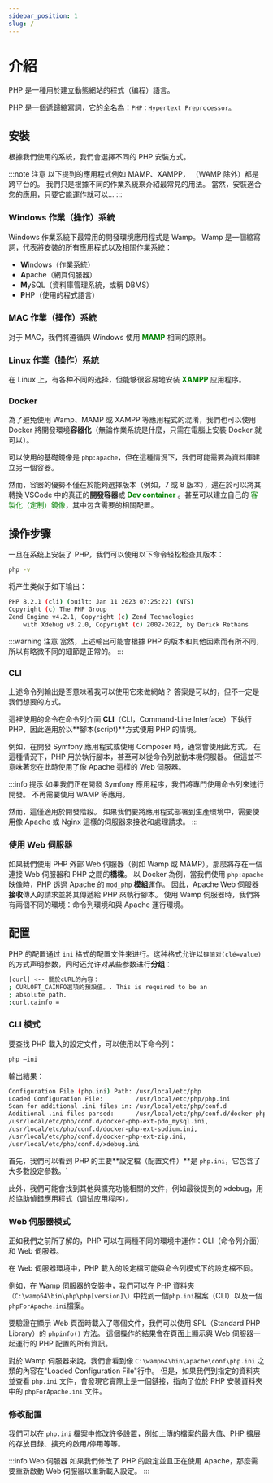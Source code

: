 ```yaml
---
sidebar_position: 1
slug: /
---
```


# 介紹

PHP 是一種用於建立動態網站的程式（编程）語言。

PHP 是一個遞歸縮寫詞，它的全名為：`PHP：Hypertext Preprocessor`。

## 安裝

根據我們使用的系統，我們會選擇不同的 PHP 安裝方式。

:::note 注意
以下提到的應用程式例如 MAMP、XAMPP， （WAMP 除外）都是跨平台的。 我們只是根據不同的作業系統來介紹最常見的用法。 當然，安裝適合您的應用，只要它能運作就可以…
:::

### Windows 作業（操作）系統

Windows 作業系統下最常用的開發環境應用程式是 Wamp。
Wamp 是一個縮寫詞，代表將安裝的所有應用程式以及相關作業系統：

-   **W**indows（作業系統）
-   **A**pache（網頁伺服器）
-   **M**ySQL（資料庫管理系統，或稱 DBMS）
-   **P**HP（使用的程式語言）

### MAC 作業（操作）系統

对于 MAC，我們將遵循與 Windows 使用<font color="green"> **MAMP** </font>相同的原則。

### Linux 作業（操作）系統

在 Linux 上，有各种不同的选择，但能够很容易地安装 <font color="green"> **XAMPP** </font> 应用程序。

### Docker

為了避免使用 Wamp、MAMP 或 XAMPP 等應用程式的混淆，我們也可以使用 Docker 將開發環境**容器化**（無論作業系統是什麼，只需在電腦上安裝 Docker 就可以）。

可以使用的基礎鏡像是 `php:apache`，但在這種情況下，我們可能需要為資料庫建立另一個容器。

然而，容器的優勢不僅在於能夠選擇版本（例如，7 或 8 版本），還在於可以將其轉換 VSCode 中的真正的**開發容器**或 <font color="green"> **Dev container** </font>。甚至可以建立自己的<font color="green"> 客製化（定制）鏡像</font>，其中包含需要的相關配置。

## 操作步骤

一旦在系统上安装了 PHP，我們可以使用以下命令轻松检查其版本：

```bash
php -v
```

将产生类似于如下输出：

```bash
PHP 8.2.1 (cli) (built: Jan 11 2023 07:25:22) (NTS)
Copyright (c) The PHP Group
Zend Engine v4.2.1, Copyright (c) Zend Technologies
    with Xdebug v3.2.0, Copyright (c) 2002-2022, by Derick Rethans
```

:::warning 注意
當然，上述輸出可能會根據 PHP 的版本和其他因素而有所不同，所以有略微不同的細節是正常的。
:::

### CLI

上述命令列輸出是否意味著我可以使用它來做網站？ 答案是可以的，但不一定是我們想要的方式。

這裡使用的命令在命令列介面 **CLI**（CLI，Command-Line Interface）下執行 PHP，因此適用於以**腳本(script)**方式使用 PHP 的情境。

例如，在開發 Symfony 應用程式或使用 Composer 時，通常會使用此方式。 在這種情況下，PHP 用於執行腳本，甚至可以從命令列啟動本機伺服器。 但這並不意味著您在此時使用了像 Apache 這樣的 Web 伺服器。

:::info 提示
如果我們正在開發 Symfony 應用程序，我們將專門使用命令列來進行開發。 不再需要使用 WAMP 等應用。

然而，這僅適用於開發階段。 如果我們要將應用程式部署到生產環境中，需要使用像 Apache 或 Nginx 這樣的伺服器來接收和處理請求。
:::

### 使用 Web 伺服器

如果我們使用 PHP 外部 Web 伺服器（例如 Wamp 或 MAMP），那麼將存在一個連接 Web 伺服器和 PHP 之間的**橋樑**。
以 Docker 為例，當我們使用 `php:apache` 映像時，PHP 透過 Apache 的 `mod_php` **模組**運作。 因此，Apache Web 伺服器**接收**傳入的請求並將其傳遞給 PHP 來執行腳本。
使用 Wamp 伺服器時，我們將有兩個不同的環境：命令列環境和與 Apache 運行環境。

## 配置

PHP 的配置通过 `ini` 格式的配置文件来进行。这种格式允许以`键值对(clé=value)`的方式声明参数，同时还允许对某些参数进行**分组**：

```bash
[curl] <-- 關於cURL的內容：
; CURLOPT_CAINFO選項的預設值。. This is required to be an
; absolute path.
;curl.cainfo =
```

### CLI 模式

要查找 PHP 載入的設定文件，可以使用以下命令列：

```bash
php –ini
```

輸出結果：

```bash
Configuration File (php.ini) Path: /usr/local/etc/php
Loaded Configuration File:         /usr/local/etc/php/php.ini
Scan for additional .ini files in: /usr/local/etc/php/conf.d
Additional .ini files parsed:      /usr/local/etc/php/conf.d/docker-php-ext-intl.ini,
/usr/local/etc/php/conf.d/docker-php-ext-pdo_mysql.ini,
/usr/local/etc/php/conf.d/docker-php-ext-sodium.ini,
/usr/local/etc/php/conf.d/docker-php-ext-zip.ini,
/usr/local/etc/php/conf.d/xdebug.ini
```

首先，我們可以看到 PHP 的主要**設定檔（配置文件）**是 `php.ini`，它包含了大多數設定參數。`

此外，我們可能會找到其他與擴充功能相關的文件，例如最後提到的 xdebug，用於協助偵錯應用程式（调试应用程序）。

### Web 伺服器模式

正如我們之前所了解的，PHP 可以在兩種不同的環境中運作：CLI（命令列介面）和 Web 伺服器。

在 Web 伺服器環境中，PHP 載入的設定檔可能與命令列模式下的設定檔不同。

例如，在 Wamp 伺服器的安裝中，我們可以在 PHP 資料夾`（C:\wamp64\bin\php\php[version]\）`中找到一個`php.ini`檔案（CLI）以及一個`phpForApache.ini`檔案。

要驗證在顯示 Web 頁面時載入了哪個文件，我們可以使用 SPL（Standard PHP Library）的 `phpinfo()` 方法。
這個操作的結果會在頁面上顯示與 Web 伺服器一起運行的 PHP 配置的所有資訊。

對於 Wamp 伺服器來說，我們會看到像 `C:\wamp64\bin\apache\conf\php.ini` 之類的內容在"Loaded Configuration File"行中。 但是，如果我們到指定的資料夾並查看 `php.ini` 文件，會發現它實際上是一個鏈接，指向了位於 PHP 安裝資料夾中的 `phpForApache.ini` 文件。

### 修改配置

我們可以在 `php.ini` 檔案中修改許多設置，例如上傳的檔案的最大值、PHP 擴展的存放目錄、擴充的啟用/停用等等。

:::info Web 伺服器
如果我們修改了 PHP 的設定並且正在使用 Apache，那麼需要重新啟動 Web 伺服器以重新載入設定。
:::
